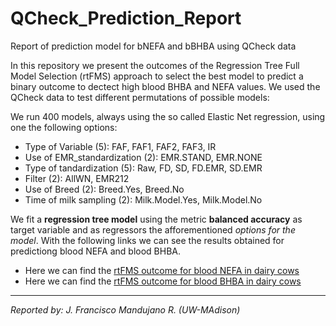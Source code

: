 # QCheck_Prediction_Report
Report of prediction model for bNEFA and bBHBA using QCheck data

In this repository we present the outcomes of the Regression Tree Full Model Selection (rtFMS) approach to select the best model to predict a binary outcome to dectect high blood BHBA and NEFA values. We used the QCheck data to test different permutations of possible models:

We run 400 models, always using the so called Elastic Net regression, using one the following options:

- Type of Variable (5): FAF, FAF1, FAF2, FAF3, IR
- Use of EMR_standardization (2): EMR.STAND, EMR.NONE
- Type of tandardization (5): Raw, FD, SD, FD.EMR, SD.EMR
- Filter (2): AllWN, EMR212
- Use of Breed (2): Breed.Yes, Breed.No
- Time of milk sampling (2): Milk.Model.Yes, Milk.Model.No

We fit a __regression tree model__ using the metric __balanced accuracy__ as target variable and as regressors the afforementioned _options for the model_. With the following links we can see the results obtained for predictiong blood NEFA and blood BHBA.

- Here we can find the [rtFMS outcome for blood NEFA in dairy cows](https://github.com/JFMandujanoR/QCheck_Prediction_Report/blob/master/rtFMS_NEFA.md)
- Here we can find the [rtFMS outcome for blood BHBA in dairy cows](https://github.com/JFMandujanoR/QCheck_Prediction_Report/blob/master/rtFMS_BHBA.md)




__________________________________________________________________________________________________________________________
_Reported by: J. Francisco Mandujano R. (UW-MAdison)_
